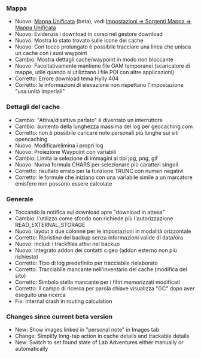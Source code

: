 ### Mappa
- Nuovo: [Mappa Unificata](https://github.com/cgeo/cgeo/wiki/UnifiedMap) (beta), vedi [Impostazioni => Sorgenti Mappa => Mappa Unificata](cgeo-setting://featureSwitch_useUnifiedMap)
- Nuovo: Evidenzia i download in corso nel gestore download
- Nuovo: Mostra lo stato trovato sulle icone dei cache
- Nuovo: Con tocco prolungato è possibile tracciare una linea che unisca un cache con i suoi waypoint
- Cambio: Mostra dettagli cache/waypoint in modo non bloccante
- Nuovo: Facoltativamente mantiene file OAM temporanei (scaricatore di mappe, utile quando si utilizzano i file POI con altre applicazioni)
- Corretto: Errore download tema Hylly 404
- Corretto: le informazioni di elevazione non rispettano l'impostazione "usa unità imperiali"

### Dettagli del cache
- Cambio: "Attiva/disattiva parlato" è diventato un interruttore
- Cambio: aumento della lunghezza massima del log per geocaching.com
- Corretto: non è possibile caricare note personali più lunghe sui siti opencaching
- Nuovo: Modifica/elimina i propri log
- Nuovo: Proiezione Waypoint con variabili
- Cambio: Limita la selezione di immagini ai tipi jpg, png, gif
- Nuovo: Nuova formula CHARS per selezionare più caratteri singoli
- Corretto: risultato errato per la funzione TRUNC con numeri negativi
- Corretto: le formule che iniziano con una variabile simile a un marcatore emisfero non possono essere calcolate

### Generale
- Toccando la notifica sul download apre "download in attesa"
- Cambio: l'utilizzo come sfondo non richiede più l'autorizzazione READ_EXTERNAL_STORAGE
- Nuovo: layout a due colonne per le impostazioni in modalità orizzontale
- Corretto: Ripristino dei backup senza informazioni valide di data/ora
- Nuovo: Includi i trackfiles attivi nel backup
- Nuovo: Integrato addon dei contatti c:geo (addon esterno non più richiesto)
- Corretto: Tipo di log predefinito per tracciabile rielaborato
- Corretto: Tracciabile mancante nell'inventario del cache (modifica del sito)
- Corretto: Simbolo stella mancante per i filtri memorizzati modificati
- Corretto: Il campo di ricerca per parola chiave visualizza "GC" dopo aver eseguito una ricerca
- Fix: Internal crash in routing calculation

### Changes since current beta version
- New: Show images linked in "personal note" in Images tab
- Change: Simplify long-tap action in cache details and trackable details
- New: Switch to set found state of Lab Adventures either manually or automatically
